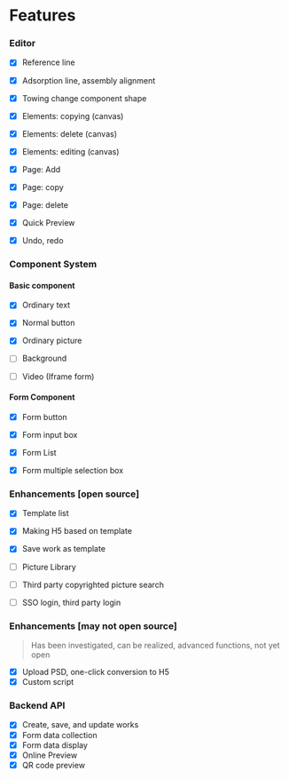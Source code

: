# Features

### [](https://www.yuque.com/liuyan-ew1qk/oh5d0n/siwn9y?translate=en#53733cd6)Editor
- [x]  Reference line
- [x]  Adsorption line, assembly alignment
- [x]  Towing change component shape
- [x]  Elements: copying (canvas)
- [x]  Elements: delete (canvas)
- [x]  Elements: editing (canvas)
- [x]  Page: Add
- [x]  Page: copy
- [x]  Page: delete
- [x]  Quick Preview
- [x]  Undo, redo


### [](https://www.yuque.com/liuyan-ew1qk/oh5d0n/siwn9y?translate=en#40fb9f22)Component System

#### [](https://www.yuque.com/liuyan-ew1qk/oh5d0n/siwn9y?translate=en#GQa0Y)Basic component

- [x]  Ordinary text
- [x]  Normal button
- [x]  Ordinary picture
- [ ]  Background
- [ ]  Video (Iframe form)


#### [](https://www.yuque.com/liuyan-ew1qk/oh5d0n/siwn9y?translate=en#Ibh4H)Form Component

- [x]  Form button
- [x]  Form input box
- [x]  Form List
- [x]  Form multiple selection box



### [](https://www.yuque.com/liuyan-ew1qk/oh5d0n/siwn9y?translate=en#4uFaO)Enhancements [open source]

- [x]  Template list
- [x]  Making H5 based on template
- [x]  Save work as template
- [ ] Picture Library
- [ ] Third party copyrighted picture search
- [ ]  SSO login, third party login



### [](https://www.yuque.com/liuyan-ew1qk/oh5d0n/siwn9y?translate=en#kDYKy)Enhancements [may not open source]
> Has been investigated, can be realized, advanced functions, not yet open

- [x]  Upload PSD, one-click conversion to H5
- [x] Custom script

### [](https://www.yuque.com/liuyan-ew1qk/oh5d0n/siwn9y?translate=en#289dcb17)Backend API

- [x]  Create, save, and update works
- [x]  Form data collection
- [x]  Form data display
- [x]  Online Preview
- [x]  QR code preview

